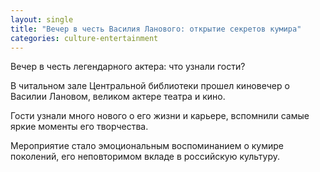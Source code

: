 ```yaml
---
layout: single
title: "Вечер в честь Василия Ланового: открытие секретов кумира"
categories: culture-entertainment
---
```

Вечер в честь легендарного актера: что узнали гости?

В читальном зале Центральной библиотеки прошел киновечер о Василии Лановом, великом актере театра и кино.

Гости узнали много нового о его жизни и карьере, вспомнили самые яркие моменты его творчества.

Мероприятие стало эмоциональным воспоминанием о кумире поколений, его неповторимом вкладе в российскую культуру.